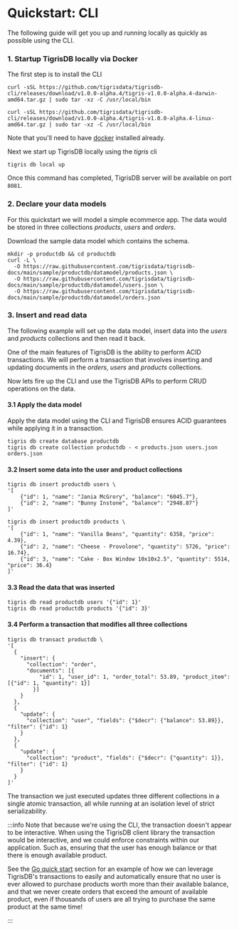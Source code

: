 # Quickstart: CLI

The following guide will get you up and running locally as quickly as
possible using the CLI.

### 1. Startup TigrisDB locally via Docker

The first step is to install the CLI

```shell title=macOS
curl -sSL https://github.com/tigrisdata/tigrisdb-cli/releases/download/v1.0.0-alpha.4/tigris-v1.0.0-alpha.4-darwin-amd64.tar.gz | sudo tar -xz -C /usr/local/bin
```

```shell title=Linux
curl -sSL https://github.com/tigrisdata/tigrisdb-cli/releases/download/v1.0.0-alpha.4/tigris-v1.0.0-alpha.4-linux-amd64.tar.gz | sudo tar -xz -C /usr/local/bin
```

Note that you'll need to have [docker](https://docs.docker.com/get-docker/)
installed already.

Next we start up TigrisDB locally using the _tigris_ cli

```shell
tigris db local up
```

Once this command has completed, TigrisDB server will be available on port
`8081`.

### 2. Declare your data models

For this quickstart we will model a simple ecommerce app. The data would be
stored in three collections _products_, _users_ and _orders_.

Download the sample data model which contains the schema.

```shell
mkdir -p productdb && cd productdb
curl -L \
  -O https://raw.githubusercontent.com/tigrisdata/tigrisdb-docs/main/sample/productdb/datamodel/products.json \
  -O https://raw.githubusercontent.com/tigrisdata/tigrisdb-docs/main/sample/productdb/datamodel/users.json \
  -O https://raw.githubusercontent.com/tigrisdata/tigrisdb-docs/main/sample/productdb/datamodel/orders.json
```

### 3. Insert and read data

The following example will set up the data model, insert data into the _users_
and _products_ collections and then read it back.

One of the main features of TigrisDB is the ability to perform ACID
transactions. We will perform a transaction that involves inserting and
updating documents in the _orders_, _users_ and _products_ collections.

Now lets fire up the CLI and use the TigrisDB APIs to perform CRUD operations on
the data.

#### 3.1 Apply the data model

Apply the data model using the CLI and TigrisDB ensures ACID guarantees
while applying it in a transaction.

```shell
tigris db create database productdb
tigris db create collection productdb - < products.json users.json orders.json
```

#### 3.2 Insert some data into the user and product collections

```shell
tigris db insert productdb users \
'[
    {"id": 1, "name": "Jania McGrory", "balance": "6045.7"},
    {"id": 2, "name": "Bunny Instone", "balance": "2948.87"}
]'

tigris db insert productdb products \
'[
    {"id": 1, "name": "Vanilla Beans", "quantity": 6358, "price": 4.39},
    {"id": 2, "name": "Cheese - Provolone", "quantity": 5726, "price": 16.74},
    {"id": 3, "name": "Cake - Box Window 10x10x2.5", "quantity": 5514, "price": 36.4}
]'
```

#### 3.3 Read the data that was inserted

```shell
tigris db read productdb users '{"id": 1}'
tigris db read productdb products '{"id": 3}'
```

#### 3.4 Perform a transaction that modifies all three collections

```shell
tigris db transact productdb \
'[
  {
    "insert": {
      "collection": "order",
      "documents": [{
          "id": 1, "user_id": 1, "order_total": 53.89, "product_item": [{"id": 1, "quantity": 1}]
        }]
    }
  },
  {
    "update": {
      "collection": "user", "fields": {"$decr": {"balance": 53.89}}, "filter": {"id": 1}
    }
  },
  {
    "update": {
      "collection": "product", "fields": {"$decr": {"quantity": 1}}, "filter": {"id": 1}
    }
  }
]'
```

The transaction we just executed updates three different collections in a
single atomic transaction, all while running at an isolation level of strict
serializability.

:::info
Note that because we're using the CLI, the transaction doesn't appear to be
interactive. When using the TigrisDB client library the transaction would be
interactive, and we could enforce constraints within our application. Such as,
ensuring that the user has enough balance or that there is enough available
product.

See the [Go quick start](with-go.md) section for an example of how we can
leverage TigrisDB's transactions to easily and automatically ensure that no
user is ever allowed to purchase products worth more than their available
balance, and that we never create orders that exceed the amount of available
product, even if thousands of users are all trying to purchase the same
product at the same time!

:::
